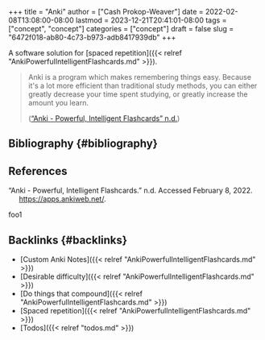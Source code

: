 +++
title = "Anki"
author = ["Cash Prokop-Weaver"]
date = 2022-02-08T13:08:00-08:00
lastmod = 2023-12-21T20:41:01-08:00
tags = ["concept", "concept"]
categories = ["concept"]
draft = false
slug = "6472f018-ab80-4c73-b973-adb8417939db"
+++

A software solution for [spaced repetition]({{< relref "AnkiPowerfulIntelligentFlashcards.md" >}}).

> Anki is a program which makes remembering things easy. Because it's a lot more efficient than traditional study methods, you can either greatly decrease your time spent studying, or greatly increase the amount you learn.
>
> (<a href="#citeproc_bib_item_1">“Anki - Powerful, Intelligent Flashcards” n.d.</a>)


## Bibliography {#bibliography}

## References

<style>.csl-entry{text-indent: -1.5em; margin-left: 1.5em;}</style><div class="csl-bib-body">
  <div class="csl-entry"><a id="citeproc_bib_item_1"></a>“Anki - Powerful, Intelligent Flashcards.” n.d. Accessed February 8, 2022. <a href="https://apps.ankiweb.net/">https://apps.ankiweb.net/</a>.</div>
</div>

foo1


## Backlinks {#backlinks}

-   [Custom Anki Notes]({{< relref "AnkiPowerfulIntelligentFlashcards.md" >}})
-   [Desirable difficulty]({{< relref "AnkiPowerfulIntelligentFlashcards.md" >}})
-   [Do things that compound]({{< relref "AnkiPowerfulIntelligentFlashcards.md" >}})
-   [Spaced repetition]({{< relref "AnkiPowerfulIntelligentFlashcards.md" >}})
-   [Todos]({{< relref "todos.md" >}})
